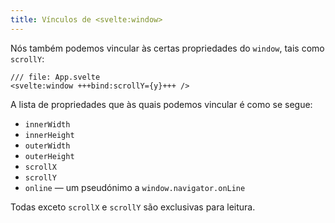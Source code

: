 ```yaml
---
title: Vínculos de <svelte:window>
---
```


Nós também podemos vincular às certas propriedades do `window`, tais como `scrollY`:

```svelte
/// file: App.svelte
<svelte:window +++bind:scrollY={y}+++ />
```

A lista de propriedades que às quais podemos vincular é como se segue:

- `innerWidth`
- `innerHeight`
- `outerWidth`
- `outerHeight`
- `scrollX`
- `scrollY`
- `online` — um pseudónimo a `window.navigator.onLine`

Todas exceto `scrollX` e `scrollY` são exclusivas para leitura.
